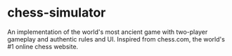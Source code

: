 # chess-simulator
An implementation of the world's most ancient game with two-player gameplay and authentic rules and UI. 
Inspired from chess.com, the world's #1 online chess website.

